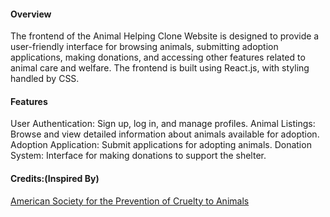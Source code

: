 #### Overview
The frontend of the Animal Helping Clone Website is designed to provide a user-friendly interface for browsing animals, submitting adoption applications, making donations, and accessing other features related to animal care and welfare. The frontend is built using React.js, with styling handled by CSS.


#### Features
User Authentication: Sign up, log in, and manage profiles.
Animal Listings: Browse and view detailed information about animals available for adoption.
Adoption Application: Submit applications for adopting animals.
Donation System: Interface for making donations to support the shelter.



#### Credits:(Inspired By)

[American Society for the Prevention of Cruelty to Animals](https://www.aspca.org/)
